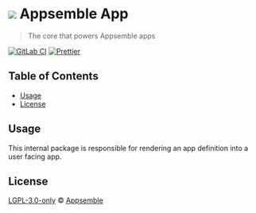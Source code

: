 # ![](https://gitlab.com/appsemble/appsemble/-/raw/0.24.1/config/assets/logo.svg) Appsemble App

> The core that powers Appsemble apps

[![GitLab CI](https://gitlab.com/appsemble/appsemble/badges/0.24.1/pipeline.svg)](https://gitlab.com/appsemble/appsemble/-/releases/0.24.1)
[![Prettier](https://img.shields.io/badge/code_style-prettier-ff69b4.svg)](https://prettier.io)

## Table of Contents

- [Usage](#usage)
- [License](#license)

## Usage

This internal package is responsible for rendering an app definition into a user facing app.

## License

[LGPL-3.0-only](https://gitlab.com/appsemble/appsemble/-/blob/0.24.1/LICENSE.md) ©
[Appsemble](https://appsemble.com)
